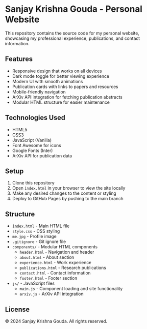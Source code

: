 # Sanjay Krishna Gouda - Personal Website

This repository contains the source code for my personal website, showcasing my professional experience, publications, and contact information.

## Features

- Responsive design that works on all devices
- Dark mode toggle for better viewing experience
- Modern UI with smooth animations
- Publication cards with links to papers and resources
- Mobile-friendly navigation
- ArXiv API integration for fetching publication abstracts
- Modular HTML structure for easier maintenance

## Technologies Used

- HTML5
- CSS3
- JavaScript (Vanilla)
- Font Awesome for icons
- Google Fonts (Inter)
- ArXiv API for publication data

## Setup

1. Clone this repository
2. Open `index.html` in your browser to view the site locally
3. Make any desired changes to the content or styling
4. Deploy to GitHub Pages by pushing to the main branch

## Structure

- `index.html` - Main HTML file
- `style.css` - CSS styling
- `me.jpg` - Profile image
- `.gitignore` - Git ignore file
- `components/` - Modular HTML components
  - `header.html` - Navigation and header
  - `about.html` - About section
  - `experience.html` - Work experience
  - `publications.html` - Research publications
  - `contact.html` - Contact information
  - `footer.html` - Footer section
- `js/` - JavaScript files
  - `main.js` - Component loading and site functionality
  - `arxiv.js` - ArXiv API integration

## License

© 2024 Sanjay Krishna Gouda. All rights reserved.
